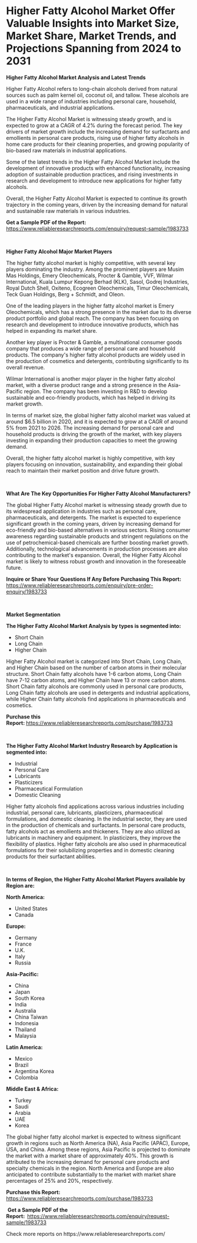 <p><h1>Higher Fatty Alcohol Market Offer Valuable Insights into Market Size, Market Share, Market Trends, and Projections Spanning from 2024 to 2031</h1></p><p><strong>Higher Fatty Alcohol Market Analysis and Latest Trends</strong></p>
<p><p>Higher Fatty Alcohol refers to long-chain alcohols derived from natural sources such as palm kernel oil, coconut oil, and tallow. These alcohols are used in a wide range of industries including personal care, household, pharmaceuticals, and industrial applications.</p><p>The Higher Fatty Alcohol Market is witnessing steady growth, and is expected to grow at a CAGR of 4.2% during the forecast period. The key drivers of market growth include the increasing demand for surfactants and emollients in personal care products, rising use of higher fatty alcohols in home care products for their cleaning properties, and growing popularity of bio-based raw materials in industrial applications.</p><p>Some of the latest trends in the Higher Fatty Alcohol Market include the development of innovative products with enhanced functionality, increasing adoption of sustainable production practices, and rising investments in research and development to introduce new applications for higher fatty alcohols.</p><p>Overall, the Higher Fatty Alcohol Market is expected to continue its growth trajectory in the coming years, driven by the increasing demand for natural and sustainable raw materials in various industries.</p></p>
<p><strong>Get a Sample PDF of the Report:&nbsp;</strong> <a href="https://www.reliableresearchreports.com/enquiry/request-sample/1983733">https://www.reliableresearchreports.com/enquiry/request-sample/1983733</a></p>
<p>&nbsp;</p>
<p><strong>Higher Fatty Alcohol Major Market Players</strong></p>
<p><p>The higher fatty alcohol market is highly competitive, with several key players dominating the industry. Among the prominent players are Musim Mas Holdings, Emery Oleochemicals, Procter & Gamble, VVF, Wilmar International, Kuala Lumpur Kepong Berhad (KLK), Sasol, Godrej Industries, Royal Dutch Shell, Oxiteno, Ecogreen Oleochemicals, Timur Oleochemicals, Teck Guan Holdings, Berg + Schmidt, and Oleon.</p><p>One of the leading players in the higher fatty alcohol market is Emery Oleochemicals, which has a strong presence in the market due to its diverse product portfolio and global reach. The company has been focusing on research and development to introduce innovative products, which has helped in expanding its market share.</p><p>Another key player is Procter & Gamble, a multinational consumer goods company that produces a wide range of personal care and household products. The company's higher fatty alcohol products are widely used in the production of cosmetics and detergents, contributing significantly to its overall revenue.</p><p>Wilmar International is another major player in the higher fatty alcohol market, with a diverse product range and a strong presence in the Asia-Pacific region. The company has been investing in R&D to develop sustainable and eco-friendly products, which has helped in driving its market growth.</p><p>In terms of market size, the global higher fatty alcohol market was valued at around $6.5 billion in 2020, and it is expected to grow at a CAGR of around 5% from 2021 to 2026. The increasing demand for personal care and household products is driving the growth of the market, with key players investing in expanding their production capacities to meet the growing demand.</p><p>Overall, the higher fatty alcohol market is highly competitive, with key players focusing on innovation, sustainability, and expanding their global reach to maintain their market position and drive future growth.</p></p>
<p>&nbsp;</p>
<p><strong>What Are The Key Opportunities For Higher Fatty Alcohol Manufacturers?</strong></p>
<p><p>The global Higher Fatty Alcohol market is witnessing steady growth due to its widespread application in industries such as personal care, pharmaceuticals, and detergents. The market is expected to experience significant growth in the coming years, driven by increasing demand for eco-friendly and bio-based alternatives in various sectors. Rising consumer awareness regarding sustainable products and stringent regulations on the use of petrochemical-based chemicals are further boosting market growth. Additionally, technological advancements in production processes are also contributing to the market's expansion. Overall, the Higher Fatty Alcohol market is likely to witness robust growth and innovation in the foreseeable future.</p></p>
<p><strong>Inquire or Share Your Questions If Any Before Purchasing This Report:</strong> <a href="https://www.reliableresearchreports.com/enquiry/pre-order-enquiry/1983733">https://www.reliableresearchreports.com/enquiry/pre-order-enquiry/1983733</a></p>
<p>&nbsp;</p>
<p><strong>Market Segmentation</strong></p>
<p><strong>The Higher Fatty Alcohol Market Analysis by types is segmented into:</strong></p>
<p><ul><li>Short Chain</li><li>Long Chain</li><li>Higher Chain</li></ul></p>
<p><p>Higher Fatty Alcohol market is categorized into Short Chain, Long Chain, and Higher Chain based on the number of carbon atoms in their molecular structure. Short Chain fatty alcohols have 1-6 carbon atoms, Long Chain have 7-12 carbon atoms, and Higher Chain have 13 or more carbon atoms. Short Chain fatty alcohols are commonly used in personal care products, Long Chain fatty alcohols are used in detergents and industrial applications, while Higher Chain fatty alcohols find applications in pharmaceuticals and cosmetics.</p></p>
<p><strong>Purchase this Report:&nbsp;</strong><a href="https://www.reliableresearchreports.com/purchase/1983733">https://www.reliableresearchreports.com/purchase/1983733</a></p>
<p>&nbsp;</p>
<p><strong>The Higher Fatty Alcohol Market Industry Research by Application is segmented into:</strong></p>
<p><ul><li>Industrial</li><li>Personal Care</li><li>Lubricants</li><li>Plasticizers</li><li>Pharmaceutical Formulation</li><li>Domestic Cleaning</li></ul></p>
<p><p>Higher fatty alcohols find applications across various industries including industrial, personal care, lubricants, plasticizers, pharmaceutical formulations, and domestic cleaning. In the industrial sector, they are used in the production of chemicals and surfactants. In personal care products, fatty alcohols act as emollients and thickeners. They are also utilized as lubricants in machinery and equipment. In plasticizers, they improve the flexibility of plastics. Higher fatty alcohols are also used in pharmaceutical formulations for their solubilizing properties and in domestic cleaning products for their surfactant abilities.</p></p>
<p>&nbsp;</p>
<p><strong>In terms of Region, the Higher Fatty Alcohol Market Players available by Region are:</strong></p>
<p>
    <p> <strong> North America: </strong>
        <ul>
            <li>United States</li>
            <li>Canada</li>
        </ul>
        </p> 
    <p> <strong> Europe: </strong>
        <ul>
            <li>Germany</li>
            <li>France</li>
            <li>U.K.</li>
            <li>Italy</li>
            <li>Russia</li>
        </ul>
        </p> 
    <p> <strong> Asia-Pacific: </strong>
        <ul>
            <li>China</li>
            <li>Japan</li>
            <li>South Korea</li>
            <li>India</li>
            <li>Australia</li>
            <li>China Taiwan</li>
            <li>Indonesia</li>
            <li>Thailand</li>
            <li>Malaysia</li>
        </ul>
        </p> 
    <p> <strong> Latin America: </strong>
        <ul>
            <li>Mexico</li>
            <li>Brazil</li>
            <li>Argentina Korea</li>
            <li>Colombia</li>
        </ul>
        </p> 
    <p> <strong> Middle East & Africa: </strong>
        <ul>
            <li>Turkey</li>
            <li>Saudi</li>
            <li>Arabia</li>
            <li>UAE</li>
            <li>Korea</li>
        </ul>
    </p>
    </p>
<p><p>The global higher fatty alcohol market is expected to witness significant growth in regions such as North America (NA), Asia Pacific (APAC), Europe, USA, and China. Among these regions, Asia Pacific is projected to dominate the market with a market share of approximately 40%. This growth is attributed to the increasing demand for personal care products and specialty chemicals in the region. North America and Europe are also anticipated to contribute substantially to the market with market share percentages of 25% and 20%, respectively.</p></p>
<p><strong>Purchase this Report: </strong><a href="https://www.reliableresearchreports.com/purchase/1983733">https://www.reliableresearchreports.com/purchase/1983733</a></p>
<p>&nbsp;<strong>Get a Sample PDF of the Report:&nbsp;&nbsp;</strong><a href="https://www.reliableresearchreports.com/enquiry/request-sample/1983733">https://www.reliableresearchreports.com/enquiry/request-sample/1983733</a></p>
<p><strong></strong></p>
<p>Check more reports on https://www.reliableresearchreports.com/</p>